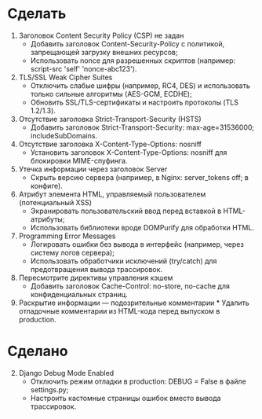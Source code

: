 # Сделать

1.	Заголовок Content Security Policy (CSP) не задан
    * Добавить заголовок Content-Security-Policy с политикой, запрещающей загрузку внешних ресурсов;
    * Использовать nonce для разрешенных скриптов (например: script-src 'self' 'nonce-abc123').
3.	TLS/SSL Weak Cipher Suites
    * Отключить слабые шифры (например, RC4, DES) и использовать только сильные алгоритмы (AES-GCM, ECDHE);
    * Обновить SSL/TLS-сертификаты и настроить протоколы (TLS 1.2/1.3).
4.	Отсутствие заголовка Strict-Transport-Security (HSTS)
    * Добавить заголовок Strict-Transport-Security: max-age=31536000; includeSubDomains.
5.	Отсутствие заголовка X-Content-Type-Options: nosniff
    * Установить заголовок X-Content-Type-Options: nosniff для блокировки MIME-спуфинга.
6.	Утечка информации через заголовок Server
    * Скрыть версию сервера (например, в Nginx: server_tokens off; в конфиге).
7.	Атрибут элемента HTML, управляемый пользователем (потенциальный XSS)
    * Экранировать пользовательский ввод перед вставкой в HTML-атрибуты;
    * Использовать библиотеки вроде DOMPurify для обработки HTML.
8.	Programming Error Messages
    * Логировать ошибки без вывода в интерфейс (например, через систему логов сервера);
    * Использовать обработчики исключений (try/catch) для предотвращения вывода трассировок.
9.	Пересмотрите директивы управления кэшем
    * Добавить заголовок Cache-Control: no-store, no-cache для конфиденциальных страниц.
10.	 Раскрытие информации — подозрительные комментарии
    * Удалить отладочные комментарии из HTML-кода перед выпуском в production.

# Сделано

2.	Django Debug Mode Enabled
    * Отключить режим отладки в production: DEBUG = False в файле settings.py;
    * Настроить кастомные страницы ошибок вместо вывода трассировок.